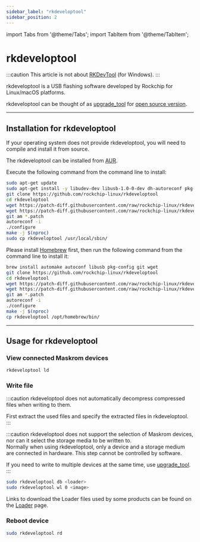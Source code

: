 ```yaml
---
sidebar_label: "rkdeveloptool"
sidebar_position: 2
---
```


import Tabs from '@theme/Tabs';
import TabItem from '@theme/TabItem';

# rkdeveloptool

:::caution
This article is not about [RKDevTool](RKDevTool) (for Windows).
:::

rkdeveloptool is a USB flashing software developed by Rockchip for Linux/macOS platforms.

rkdeveloptool can be thought of as [upgrade_tool](upgrade_tool) for [open source version](https://opensource.rock-chips.com/wiki_Rkdeveloptool).

---

## Installation for rkdeveloptool

If your operating system does not provide rkdeveloptool, you will need to compile and install it from source.

<Tabs queryString="host_os">
<TabItem value="Arch Linux">

The rkdeveloptool can be installed from [AUR](https://aur.archlinux.org/packages/rkdeveloptool).

</TabItem>
<TabItem value="Debian">

Execute the following command from the command line to install:

```bash
sudo apt-get update
sudo apt-get install -y libudev-dev libusb-1.0-0-dev dh-autoreconf pkg-config libusb-1.0 build-essential g++ git wget
git clone https://github.com/rockchip-linux/rkdeveloptool
cd rkdeveloptool
wget https://patch-diff.githubusercontent.com/raw/rockchip-linux/rkdeveloptool/pull/73.patch
wget https://patch-diff.githubusercontent.com/raw/rockchip-linux/rkdeveloptool/pull/85.patch
git am *.patch
autoreconf -i
./configure
make -j $(nproc)
sudo cp rkdeveloptool /usr/local/sbin/
```

</TabItem>
<TabItem value="macOS">

Please install [Homebrew](https://brew.sh/) first, then run the following command from the command line to install it:

```bash
brew install automake autoconf libusb pkg-config git wget
git clone https://github.com/rockchip-linux/rkdeveloptool
cd rkdeveloptool
wget https://patch-diff.githubusercontent.com/raw/rockchip-linux/rkdeveloptool/pull/73.patch
wget https://patch-diff.githubusercontent.com/raw/rockchip-linux/rkdeveloptool/pull/85.patch
git am *.patch
autoreconf -i
./configure
make -j $(nproc)
cp rkdeveloptool /opt/homebrew/bin/
```

</TabItem>
</Tabs>

---

## Usage for rkdeveloptool

### View connected Maskrom devices

```bash
rkdeveloptool ld
```

### Write file

:::caution
rkdeveloptool does not automatically decompress compressed files when writing to them.

First extract the used files and specify the extracted files in rkdeveloptool.
:::

:::caution
rkdeveloptool does not support the selection of Maskrom devices, nor can it select the storage media to be written to.  
Normally when using rkdeveloptool, only a device and a storage medium are connected in hardware. This step cannot be controlled by software.

If you need to write to multiple devices at the same time, use [upgrade_tool](upgrade_tool).
:::

```bash
sudo rkdeveloptool db <loader>
sudo rkdeveloptool wl 0 <image>
```

Links to download the Loader files used by some products can be found on the [Loader](Loader) page.

### Reboot device

```bash
sudo rkdeveloptool rd
```
